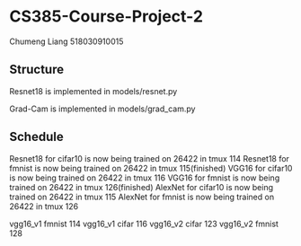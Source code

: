 # CS385-Course-Project-2
Chumeng Liang  518030910015

## Structure

Resnet18 is implemented in models/resnet.py

Grad-Cam is implemented in models/grad_cam.py

## Schedule

Resnet18 for cifar10 is now being trained on 26422 in tmux 114
Resnet18 for fmnist is now being trained on 26422 in tmux 115(finished)
VGG16 for cifar10 is now being trained on 26422 in tmux 116
VGG16 for fmnist is now being trained on 26422 in tmux 126(finished)
AlexNet for cifar10 is now being trained on 26422 in tmux 115
AlexNet for fmnist is now being trained on 26422 in tmux 126

vgg16_v1 fmnist 114
vgg16_v1 cifar 116
vgg16_v2 cifar 123
vgg16_v2 fmnist 128
